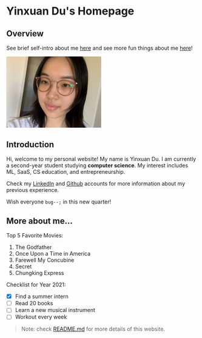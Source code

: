 # Yinxuan Du's Homepage

## Overview

See brief self-intro about me [here](#intro) and see more fun things about me [here](#more)!

<img src="photo.JPG" alt="drawing" width="250"/>


## <a name="intro"></a>Introduction

Hi, welcome to my personal website! My name is Yinxuan Du. I am currently a second-year student studying **computer science**. My interest includes ML, SaaS, CS education, and entrepreneurship.

Check my [LinkedIn](https://www.linkedin.com/in/didyxdi0816/) and [Github](https://github.com/didyxdi) accounts for more information about my previous experience.

Wish everyone `bug--;` in this new quarter!


## <a name="more"></a>More about me...
Top 5 Favorite Movies:
1. The Godfather
2. Once Upon a Time in America
3. Farewell My Concubine
4. Secret
5. Chungking Express

Checklist for Year 2021:
- [x] Find a summer intern
- [ ] Read 20 books
- [ ] Learn a new musical instrument
- [ ] Workout every week

> Note: check [README.md](README.md) for more details of this website.